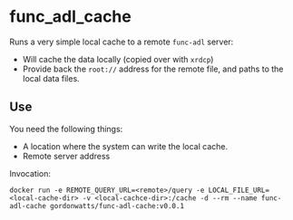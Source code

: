 # func_adl_cache

Runs a very simple local cache to a remote `func-adl` server:

- Will cache the data locally (copied over with `xrdcp`)
- Provide back the `root://` address for the remote file, and paths to the local data files.

## Use

You need the following things:

- A location where the system can write the local cache.
- Remote server address

Invocation:

```
docker run -e REMOTE_QUERY_URL=<remote>/query -e LOCAL_FILE_URL=<local-cache-dir> -v <local-cachce-dir>:/cache -d --rm --name func-adl-cache gordonwatts/func-adl-cache:v0.0.1
```
